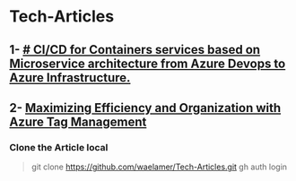 # Tech-Articles


## 1- [# CI/CD for Containers services based on Microservice architecture from Azure Devops to Azure Infrastructure.](DevOps%20CI%20CD%20for%20container%20to%20App%20service/README.md)

## 2- [Maximizing Efficiency and Organization with Azure Tag Management](<Azure Tags management/Tags Management.md>)

### Clone the Article local
> git clone https://github.com/waelamer/Tech-Articles.git
> gh auth login